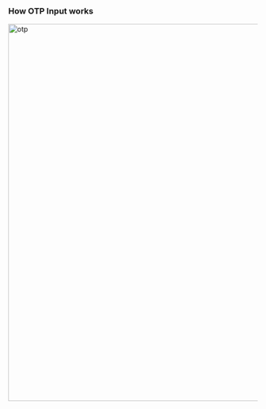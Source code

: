 ### How OTP Input works

<img width="763" alt="otp" src="https://github.com/comfortdelgro/compass-design/assets/119040724/379092de-99cf-4c16-b654-e99b3b1c87ca">
